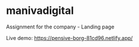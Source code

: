 # manivadigital
Assignment for the company - Landing page

Live demo: https://pensive-borg-81cd96.netlify.app/
